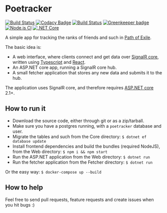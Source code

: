 # Poetracker

[![Build Status](https://travis-ci.org/dhedegaard/poetracker.svg?branch=main)](https://travis-ci.org/dhedegaard/poetracker)
[![Codacy Badge](https://api.codacy.com/project/badge/Grade/3d78afbdef7f44669e34d79a2483a9eb)](https://www.codacy.com/app/dhedegaard/poetracker?utm_source=github.com&utm_medium=referral&utm_content=dhedegaard/poetracker&utm_campaign=Badge_Grade)
[![Build Status](https://dev.azure.com/dhedegaard/personlig/_apis/build/status/dhedegaard.poetracker?branchName=main)](https://dev.azure.com/dhedegaard/personlig/_build/latest?definitionId=2?branchName=main)
[![Greenkeeper badge](https://badges.greenkeeper.io/dhedegaard/poetracker.svg)](https://greenkeeper.io/)
[![Node.js CI](https://github.com/dhedegaard/poetracker/workflows/Node.js%20CI/badge.svg)](https://github.com/dhedegaard/poetracker/actions?query=workflow%3A%22Node.js+CI%22)
[![.NET Core](https://github.com/dhedegaard/poetracker/workflows/.NET%20Core/badge.svg)](https://github.com/dhedegaard/poetracker/actions?query=workflow%3A%22.NET+Core%22)

A simple app for tracking the ranks of friends and such in [Path of Exile](https://www.pathofexile.com).

The basic idea is:

- A web interface, where clients connect and get data over [SignalR core](https://github.com/aspnet/SignalR), written using [Typescript](http://www.typescriptlang.org/) and [React](https://reactjs.org/).
- An ASP.NET core app, running a SignalR core hub.
- A small fetcher application that stores any new data and submits it to the hub.

The application uses SignalR core, and therefore requires [ASP.NET core](https://github.com/aspnet/Home) 2.1+.

## How to run it

- Download the source code, either through git or as a zip/tarball.
- Make sure you have a postgres running, with a `poetracker` database and user.
- Migrate the tables and such from the Core directory: `$ dotnet ef database update`
- Install frontend dependencies and build the bundles (required NodeJS), from the Web directory: `$ npm i && npm start`
- Run the ASP.NET application from the Web directory: `$ dotnet run`
- Run the fetcher application from the Fetcher directory: `$ dotnet run`

Or the easy way: `$ docker-compose up --build`

## How to help

Feel free to send pull requests, feature requests and create issues when you hit bugs :)
